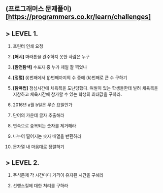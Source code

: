 ## **(프로그래머스 문제풀이)[https://programmers.co.kr/learn/challenges]**

## > LEVEL 1.<br/>
1. 프린터 인쇄 요청

2. **[해시]** 마라톤을 완주하지 못한 사람은 누구

3. **[완전탐색]** 수포자 중 누가 제일 잘 찍었나

4. **[정렬]** (i)번째에서 (j)번째까지의 수 중에 (k)번째로 큰 수 구하기

5. **[탐욕법]** 점심시간에 체육복을 도난당했다. 여벌이 있는 학생들한테 빌려 체육복을 지참하고 체육시간에 참가할 수 있는 학생의 최대값을 구하라.

6. 2016년 a월 b일은 무슨 요일인가

7. 단어의 가운데 글자 추출해라

8. 연속으로 중복되는 숫자를 제거해라

9. 나누어 떨어지는 숫자 배열을 반환하라

10. 문자열 내 마음대로 정렬하기

## > LEVEL 2.<br/>
1. 주식문제 각 시간마다 가격이 유지된 시간을 구해라

2. 선행스킬에 대한 처리를 구하라